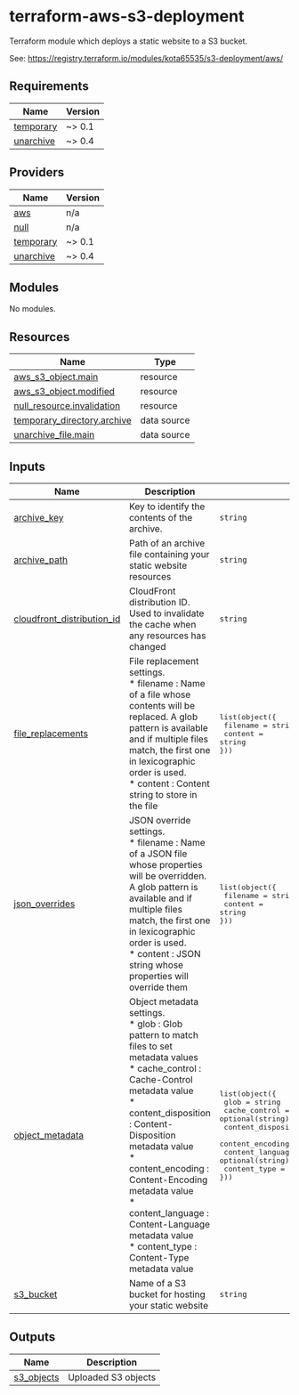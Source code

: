 # terraform-aws-s3-deployment

Terraform module which deploys a static website to a S3 bucket.

See: https://registry.terraform.io/modules/kota65535/s3-deployment/aws/

<!-- BEGIN_TF_DOCS -->
## Requirements

| Name | Version |
|------|---------|
| <a name="requirement_temporary"></a> [temporary](#requirement\_temporary) | ~> 0.1 |
| <a name="requirement_unarchive"></a> [unarchive](#requirement\_unarchive) | ~> 0.4 |

## Providers

| Name | Version |
|------|---------|
| <a name="provider_aws"></a> [aws](#provider\_aws) | n/a |
| <a name="provider_null"></a> [null](#provider\_null) | n/a |
| <a name="provider_temporary"></a> [temporary](#provider\_temporary) | ~> 0.1 |
| <a name="provider_unarchive"></a> [unarchive](#provider\_unarchive) | ~> 0.4 |

## Modules

No modules.

## Resources

| Name | Type |
|------|------|
| [aws_s3_object.main](https://registry.terraform.io/providers/hashicorp/aws/latest/docs/resources/s3_object) | resource |
| [aws_s3_object.modified](https://registry.terraform.io/providers/hashicorp/aws/latest/docs/resources/s3_object) | resource |
| [null_resource.invalidation](https://registry.terraform.io/providers/hashicorp/null/latest/docs/resources/resource) | resource |
| [temporary_directory.archive](https://registry.terraform.io/providers/kota65535/temporary/latest/docs/data-sources/directory) | data source |
| [unarchive_file.main](https://registry.terraform.io/providers/kota65535/unarchive/latest/docs/data-sources/file) | data source |

## Inputs

| Name | Description | Type | Default | Required |
|------|-------------|------|---------|:--------:|
| <a name="input_archive_key"></a> [archive\_key](#input\_archive\_key) | Key to identify the contents of the archive. | `string` | `null` | no |
| <a name="input_archive_path"></a> [archive\_path](#input\_archive\_path) | Path of an archive file containing your static website resources | `string` | n/a | yes |
| <a name="input_cloudfront_distribution_id"></a> [cloudfront\_distribution\_id](#input\_cloudfront\_distribution\_id) | CloudFront distribution ID. Used to invalidate the cache when any resources has changed | `string` | `null` | no |
| <a name="input_file_replacements"></a> [file\_replacements](#input\_file\_replacements) | File replacement settings.<br>* filename : Name of a file whose contents will be replaced. A glob pattern is available and if multiple files match, the first one in lexicographic order is used.<br>* content  : Content string to store in the file | <pre>list(object({<br>  filename = string<br>  content  = string<br>}))</pre> | `[]` | no |
| <a name="input_json_overrides"></a> [json\_overrides](#input\_json\_overrides) | JSON override settings.<br>* filename : Name of a JSON file whose properties will be overridden. A glob pattern is available and if multiple files match, the first one in lexicographic order is used.<br>* content  : JSON string whose properties will override them | <pre>list(object({<br>  filename = string<br>  content  = string<br>}))</pre> | `[]` | no |
| <a name="input_object_metadata"></a> [object\_metadata](#input\_object\_metadata) | Object metadata settings.<br>* glob                : Glob pattern to match files to set metadata values<br>* cache\_control       : Cache-Control metadata value<br>* content\_disposition : Content-Disposition metadata value<br>* content\_encoding    : Content-Encoding metadata value<br>* content\_language    : Content-Language metadata value<br>* content\_type        : Content-Type metadata value | <pre>list(object({<br>  glob                = string<br>  cache_control       = optional(string)<br>  content_disposition = optional(string)<br>  content_encoding    = optional(string)<br>  content_language    = optional(string)<br>  content_type        = optional(string)<br>}))</pre> | `[]` | no |
| <a name="input_s3_bucket"></a> [s3\_bucket](#input\_s3\_bucket) | Name of a S3 bucket for hosting your static website | `string` | n/a | yes |

## Outputs

| Name | Description |
|------|-------------|
| <a name="output_s3_objects"></a> [s3\_objects](#output\_s3\_objects) | Uploaded S3 objects |
<!-- END_TF_DOCS -->
